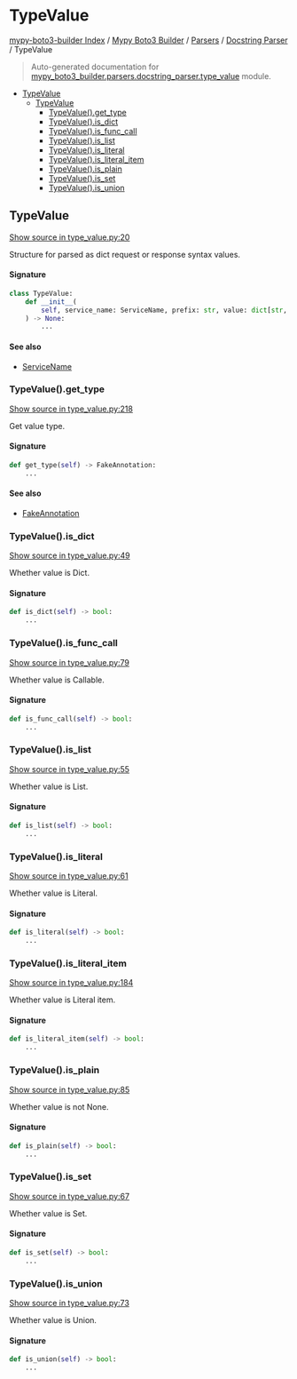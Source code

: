 # TypeValue

[mypy-boto3-builder Index](../../../README.md#mypy-boto3-builder-index) /
[Mypy Boto3 Builder](../../index.md#mypy-boto3-builder) /
[Parsers](../index.md#parsers) /
[Docstring Parser](./index.md#docstring-parser) /
TypeValue

> Auto-generated documentation for [mypy_boto3_builder.parsers.docstring_parser.type_value](https://github.com/youtype/mypy_boto3_builder/blob/main/mypy_boto3_builder/parsers/docstring_parser/type_value.py) module.

- [TypeValue](#typevalue)
  - [TypeValue](#typevalue-1)
    - [TypeValue().get_type](#typevalue()get_type)
    - [TypeValue().is_dict](#typevalue()is_dict)
    - [TypeValue().is_func_call](#typevalue()is_func_call)
    - [TypeValue().is_list](#typevalue()is_list)
    - [TypeValue().is_literal](#typevalue()is_literal)
    - [TypeValue().is_literal_item](#typevalue()is_literal_item)
    - [TypeValue().is_plain](#typevalue()is_plain)
    - [TypeValue().is_set](#typevalue()is_set)
    - [TypeValue().is_union](#typevalue()is_union)

## TypeValue

[Show source in type_value.py:20](https://github.com/youtype/mypy_boto3_builder/blob/main/mypy_boto3_builder/parsers/docstring_parser/type_value.py#L20)

Structure for parsed as dict request or response syntax values.

#### Signature

```python
class TypeValue:
    def __init__(
        self, service_name: ServiceName, prefix: str, value: dict[str, Any]
    ) -> None:
        ...
```

#### See also

- [ServiceName](../../service_name.md#servicename)

### TypeValue().get_type

[Show source in type_value.py:218](https://github.com/youtype/mypy_boto3_builder/blob/main/mypy_boto3_builder/parsers/docstring_parser/type_value.py#L218)

Get value type.

#### Signature

```python
def get_type(self) -> FakeAnnotation:
    ...
```

#### See also

- [FakeAnnotation](../../type_annotations/fake_annotation.md#fakeannotation)

### TypeValue().is_dict

[Show source in type_value.py:49](https://github.com/youtype/mypy_boto3_builder/blob/main/mypy_boto3_builder/parsers/docstring_parser/type_value.py#L49)

Whether value is Dict.

#### Signature

```python
def is_dict(self) -> bool:
    ...
```

### TypeValue().is_func_call

[Show source in type_value.py:79](https://github.com/youtype/mypy_boto3_builder/blob/main/mypy_boto3_builder/parsers/docstring_parser/type_value.py#L79)

Whether value is Callable.

#### Signature

```python
def is_func_call(self) -> bool:
    ...
```

### TypeValue().is_list

[Show source in type_value.py:55](https://github.com/youtype/mypy_boto3_builder/blob/main/mypy_boto3_builder/parsers/docstring_parser/type_value.py#L55)

Whether value is List.

#### Signature

```python
def is_list(self) -> bool:
    ...
```

### TypeValue().is_literal

[Show source in type_value.py:61](https://github.com/youtype/mypy_boto3_builder/blob/main/mypy_boto3_builder/parsers/docstring_parser/type_value.py#L61)

Whether value is Literal.

#### Signature

```python
def is_literal(self) -> bool:
    ...
```

### TypeValue().is_literal_item

[Show source in type_value.py:184](https://github.com/youtype/mypy_boto3_builder/blob/main/mypy_boto3_builder/parsers/docstring_parser/type_value.py#L184)

Whether value is Literal item.

#### Signature

```python
def is_literal_item(self) -> bool:
    ...
```

### TypeValue().is_plain

[Show source in type_value.py:85](https://github.com/youtype/mypy_boto3_builder/blob/main/mypy_boto3_builder/parsers/docstring_parser/type_value.py#L85)

Whether value is not None.

#### Signature

```python
def is_plain(self) -> bool:
    ...
```

### TypeValue().is_set

[Show source in type_value.py:67](https://github.com/youtype/mypy_boto3_builder/blob/main/mypy_boto3_builder/parsers/docstring_parser/type_value.py#L67)

Whether value is Set.

#### Signature

```python
def is_set(self) -> bool:
    ...
```

### TypeValue().is_union

[Show source in type_value.py:73](https://github.com/youtype/mypy_boto3_builder/blob/main/mypy_boto3_builder/parsers/docstring_parser/type_value.py#L73)

Whether value is Union.

#### Signature

```python
def is_union(self) -> bool:
    ...
```


